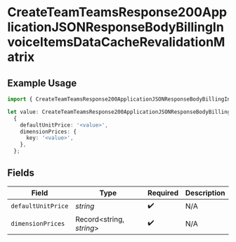 # CreateTeamTeamsResponse200ApplicationJSONResponseBodyBillingInvoiceItemsDataCacheRevalidationMatrix

## Example Usage

```typescript
import { CreateTeamTeamsResponse200ApplicationJSONResponseBodyBillingInvoiceItemsDataCacheRevalidationMatrix } from '@vercel/client/models/operations';

let value: CreateTeamTeamsResponse200ApplicationJSONResponseBodyBillingInvoiceItemsDataCacheRevalidationMatrix =
  {
    defaultUnitPrice: '<value>',
    dimensionPrices: {
      key: '<value>',
    },
  };
```

## Fields

| Field              | Type                     | Required           | Description |
| ------------------ | ------------------------ | ------------------ | ----------- |
| `defaultUnitPrice` | _string_                 | :heavy_check_mark: | N/A         |
| `dimensionPrices`  | Record<string, _string_> | :heavy_check_mark: | N/A         |
